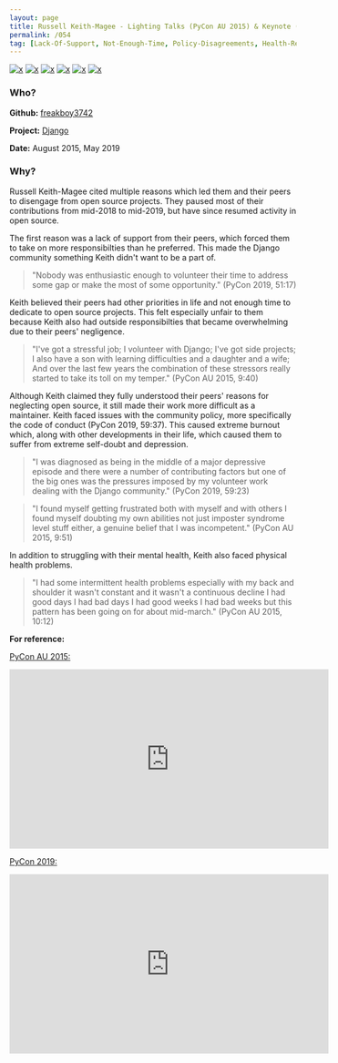 ```yaml
---
layout: page
title: Russell Keith-Magee - Lighting Talks (PyCon AU 2015) & Keynote (PyCon 2019)
permalink: /054
tag: [Lack-Of-Support, Not-Enough-Time, Policy-Disagreements, Health-Reasons, Not-Enough-Time-Internal, Self-Doubt]
---
```


[![x](https://img.shields.io/badge/-Lack%20of%20Support-e2062c)](/codebook.html#lack-of-support) [![x](https://img.shields.io/badge/-Not%20Enough%20Time-orange)](/codebook.html#not-enough-time) [![x](https://img.shields.io/badge/-Policy%20Disagreements-purple)](/codebook.html#policy-disagreements) [![x](https://img.shields.io/badge/-Health%20Reasons-5D3FD3)](/#HR) [![x](https://img.shields.io/badge/-Not%20Enough%20Time%20(Internal)-darkblue)](/codebook.html#not-enough-time-1) [![x](https://img.shields.io/badge/-Self--doubt-013ADF)](/#SD)

### Who?

**Github:** [freakboy3742](https://github.com/freakboy3742)

**Project:** [Django](https://github.com/django/django)

**Date:** August 2015, May 2019

### Why?

Russell Keith-Magee cited multiple reasons which led them and their peers to disengage from open source projects. They paused most of their contributions from mid-2018 to mid-2019, but have since resumed activity in open source. 

The first reason was a lack of support from their peers, which forced them to take on more responsibilties than he preferred. This made the Django community something Keith didn't want to be a part of.

> "Nobody was enthusiastic enough to volunteer their time to address some gap or make the most of some opportunity." (PyCon 2019, 51:17)

Keith believed their peers had other priorities in life and not enough time to dedicate to open source projects. This felt especially unfair to them because Keith also had outside responsibilties that became overwhelming due to their peers' negligence.

> "I've got a stressful job; I volunteer with Django; I've got side projects; I also have a son with learning difficulties and a daughter and a wife; And over the last few years the combination of these stressors really started to take its toll on my temper." (PyCon AU 2015, 9:40)

Although Keith claimed they fully understood their peers' reasons for neglecting open source, it still made their work more difficult as a maintainer. Keith faced issues with the community policy, more specifically the code of conduct (PyCon 2019, 59:37). This caused extreme burnout which, along with other developments in their life, which caused them to suffer from extreme self-doubt and depression.

>  "I was diagnosed as being in the middle of a major depressive episode and there were a number of contributing factors but one of the big ones was the pressures imposed by my volunteer work dealing with the Django community." (PyCon 2019, 59:23)

> "I found myself getting frustrated both with myself and with others I found myself doubting my own abilities not just imposter syndrome level stuff either, a genuine belief that I was incompetent." (PyCon AU 2015, 9:51)

In addition to struggling with their mental health, Keith also faced physical health problems.

> "I had some intermittent health problems especially with my back and shoulder it wasn't constant and it wasn't a continuous decline I had good days I had bad days I had good weeks I had bad weeks but this pattern has been going on for about mid-march." (PyCon AU 2015, 10:12)

**For reference:**

<u>PyCon AU 2015:</u>
<iframe width="560" height="315" src="https://www.youtube.com/embed/MIRTtmjAKEw?start=580" title="YouTube video player" frameborder="0" allow="accelerometer; autoplay; clipboard-write; encrypted-media; gyroscope; picture-in-picture" allowfullscreen></iframe> 


<u>PyCon 2019:</u>
<iframe width="560" height="315" src="https://www.youtube.com/embed/ftP5BQh1-YM?start=3077" title="YouTube video player" frameborder="0" allow="accelerometer; autoplay; clipboard-write; encrypted-media; gyroscope; picture-in-picture" allowfullscreen></iframe>


